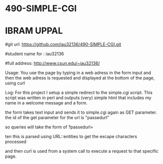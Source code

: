 # 490-SIMPLE-CGI
# IBRAM UPPAL

#git url:
https://github.com/iau32136/490-SIMPLE-CGI.git

#student name for <uid>:
iau32136

#full address:
http://www.csun.edu/~iau32136/

Usage:
You use the page by typing in a web adress in the form input and then the web adress is requested and displayed at the bottom of the page, using curl 

Log:
For this project I setup a simple redirect to the simple.cgi script.
This script was written in perl and outputs (very) simple html that includes my name in a welcome message and a form.

the form takes text input and sends it to simple.cgi again as GET parameter.
the id of the get parameter for the url is "passedurl"

so queries will take the form of ?passedurl=<web address>

ten this is parsed using URL::entities to get the excape characters processed

and then curl is used from a system call to execute a request to that specific
page.
